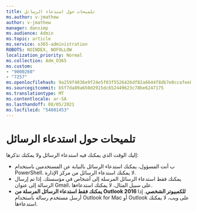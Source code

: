 ```yaml
---
title: تلميحات حول استدعاء الرسائل
ms.author: v-jmathew
author: v-jmathew
manager: dansimp
ms.audience: Admin
ms.topic: article
ms.service: o365-administration
ROBOTS: NOINDEX, NOFOLLOW
localization_priority: Normal
ms.collection: Adm_O365
ms.custom:
- "9000260"
- "7257"
ms.openlocfilehash: 9a259f4036e9f24e5f03f5526426df82a6644f8db7e0ccafee8aaa37dcd0f552
ms.sourcegitcommit: b5f7da89a650d2915dc652449623c78be6247175
ms.translationtype: MT
ms.contentlocale: ar-SA
ms.lasthandoff: 08/05/2021
ms.locfileid: "54081453"
---
```

# <a name="tips-about-recalling-messages"></a>تلميحات حول استدعاء الرسائل

إليك الوقت الذي يمكنك فيه استدعاء الرسائل ولا يمكنك تذكرها:

* ب أنت المسؤول، يمكنك استدعاء الرسائل بالنيابة عن المستخدمين باستخدام PowerShell. لا يمكنك استدعاء الرسائل من مركز الإدارة.
* يمكنك فقط استدعاء الرسائل المرسلة إلى أشخاص في مؤسستك. إذا تم إرسال الرسالة إلى عنوان Gmail، على سبيل المثال، لا يمكنك استدعاءها.
* **يمكنك فقط استدعاء الرسائل المرسلة من Outlook 2016 للكمبيوتر الشخصي**. إذا أرسل مستخدم رسالة باستخدام Outlook for Mac أو Outlook على ويب، لا يمكنك استدعاءها.
